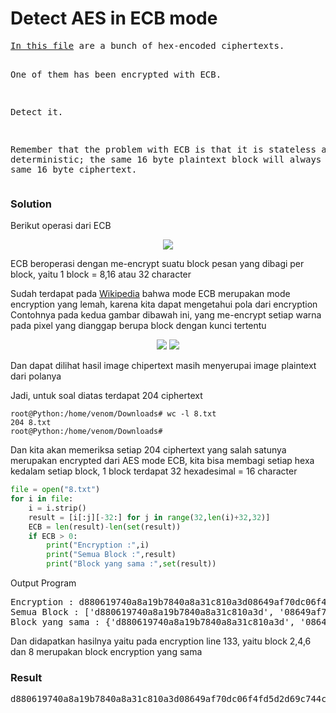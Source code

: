 <h1><b>Detect AES in ECB mode</h1></b>
<pre>
<a href='https://cryptopals.com/static/challenge-data/8.txt'>In this file</a> are a bunch of hex-encoded ciphertexts.

One of them has been encrypted with ECB.

Detect it.

Remember that the problem with ECB is that it is stateless and deterministic; the same 16 byte plaintext block will always produce the same 16 byte ciphertext.
</pre>
</b><h3>Solution</h3></b>
<p>Berikut operasi dari ECB</p>
<p align='center'>
  <img src='https://github.com/enomarozi/Writeup-CTF_Online/blob/master/BackdoorCTF/Images/601px-ECB_encryption.svg.png'>
</p>
<p>ECB beroperasi dengan me-encrypt suatu block pesan yang dibagi per block, yaitu 1 block = 8,16 atau 32 character</p>
<p>Sudah terdapat pada <a href='https://en.wikipedia.org/wiki/Block_cipher_mode_of_operation'>Wikipedia</a> bahwa mode ECB merupakan mode encryption yang lemah, karena kita dapat mengetahui pola dari encryption
Contohnya pada kedua gambar dibawah ini, yang me-encrypt setiap warna pada pixel yang dianggap berupa block dengan kunci tertentu</p>
<p align='center'>
  <img src='https://github.com/enomarozi/Writeup-CTF_Online/blob/master/BackdoorCTF/Images/plaintext_TUX.jpg'>
  <img src='https://github.com/enomarozi/Writeup-CTF_Online/blob/master/BackdoorCTF/Images/ciphertext_TUX.jpg'>
</p>
<p>Dan dapat dilihat hasil image chipertext masih menyerupai image plaintext dari polanya</p>
<p>Jadi, untuk soal diatas terdapat 204 ciphertext</p>

```console
root@Python:/home/venom/Downloads# wc -l 8.txt 
204 8.txt
root@Python:/home/venom/Downloads# 
```
</p>Dan kita akan memeriksa setiap 204 ciphertext yang salah satunya merupakan encrypted dari AES mode ECB, kita bisa membagi setiap hexa kedalam setiap block, 1 block terdapat 32 hexadesimal = 16 character</p>

```python
file = open("8.txt")
for i in file:
    i = i.strip()
    result = [i[:j][-32:] for j in range(32,len(i)+32,32)]
    ECB = len(result)-len(set(result))
    if ECB > 0:
        print("Encryption :",i)
        print("Semua Block :",result)
        print("Block yang sama :",set(result))

```
<p>Output Program</p>
<pre>
Encryption : d880619740a8a19b7840a8a31c810a3d08649af70dc06f4fd5d2d69c744cd283e2dd052f6b641dbf9d11b0348542bb5708649af70dc06f4fd5d2d69c744cd2839475c9dfdbc1d46597949d9c7e82bf5a08649af70dc06f4fd5d2d69c744cd28397a93eab8d6aecd566489154789a6b0308649af70dc06f4fd5d2d69c744cd283d403180c98c8f6db1f2a3f9c4040deb0ab51b29933f2c123c58386b06fba186a
Semua Block : ['d880619740a8a19b7840a8a31c810a3d', '08649af70dc06f4fd5d2d69c744cd283', 'e2dd052f6b641dbf9d11b0348542bb57', '08649af70dc06f4fd5d2d69c744cd283', '9475c9dfdbc1d46597949d9c7e82bf5a', '08649af70dc06f4fd5d2d69c744cd283', '97a93eab8d6aecd566489154789a6b03', '08649af70dc06f4fd5d2d69c744cd283', 'd403180c98c8f6db1f2a3f9c4040deb0', 'ab51b29933f2c123c58386b06fba186a']
Block yang sama : {'d880619740a8a19b7840a8a31c810a3d', '08649af70dc06f4fd5d2d69c744cd283', '97a93eab8d6aecd566489154789a6b03', 'e2dd052f6b641dbf9d11b0348542bb57', '9475c9dfdbc1d46597949d9c7e82bf5a', 'ab51b29933f2c123c58386b06fba186a', 'd403180c98c8f6db1f2a3f9c4040deb0'}
</pre>
<p>Dan didapatkan hasilnya yaitu pada encryption line 133, yaitu block 2,4,6 dan 8 merupakan block encryption yang sama</p>
</b><h3>Result</h3></b>
<pre>
d880619740a8a19b7840a8a31c810a3d08649af70dc06f4fd5d2d69c744cd283e2dd052f6b641dbf9d11b0348542bb5708649af70dc06f4fd5d2d69c744cd2839475c9dfdbc1d46597949d9c7e82bf5a08649af70dc06f4fd5d2d69c744cd28397a93eab8d6aecd566489154789a6b0308649af70dc06f4fd5d2d69c744cd283d403180c98c8f6db1f2a3f9c4040deb0ab51b29933f2c123c58386b06fba186a
</pre>
